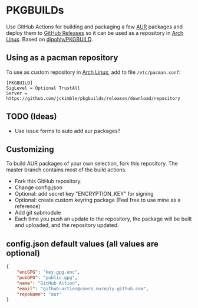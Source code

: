 # PKGBUILDs

Use GitHub Actions for building and packaging a few [AUR](https://aur.archlinux.org) packages and deploy them to [GitHub Releases](https://github.com/jckimble/pkgbuilds/releases) so it can be used as a repository in [Arch Linux](https://www.archlinux.org).  Based on [djpohly/PKGBUILD](https://github.com/djpohly/PKGBUILD).


## Using as a pacman repository

To use as custom repository in [Arch Linux](https://www.archlinux.org), add to file `/etc/pacman.conf`:

```
[PKGBUILD]
SigLevel = Optional TrustAll
Server = https://github.com/jckimble/pkgbuilds/releases/download/repository
```

## TODO (Ideas)

  - Use issue forms to auto add aur packages?

## Customizing

To build AUR packages of your own selection, fork this repository.  The master branch contains most of the build actions.

  - Fork this GitHub repository.
  - Change config.json
  - Optional: add secret key "ENCRYPTION_KEY" for signing
  - Optional: create custom keyring package (Feel free to use mine as a reference)
  - Add git submodule
  - Each time you push an update to the repository, the package will be built and uploaded, and the repository updated.

## config.json default values (all values are optional)
```json
{
    "encGPG": "key.gpg.enc",
    "pubGPG": "public.gpg",
    "name": "GitHub Action",
    "email": "github-action@users.noreply.github.com",
    "repoName": "aur"
}
```